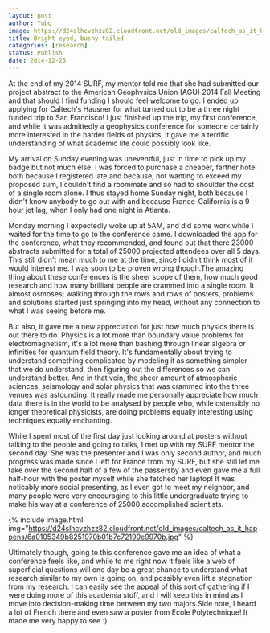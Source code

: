 ```yaml
---
layout: post
author: Yubo
image: https://d24slhcvzhzz82.cloudfront.net/old_images/caltech_as_it_happens/6a0105349b8251970b01bb07c643bb970d.jpg
title: Bright eyed, bushy tailed 
categories: [research]
status: Publish
date: 2014-12-25
---
```


At the end of my 2014 SURF, my mentor told me that she had submitted our project abstract to the American Geophysics Union (AGU) 2014 Fall Meeting and that should I find funding I should feel welcome to go. I ended up applying for Caltech's Hausner for what turned out to be a three night funded trip to San Francisco! I just finished up the trip, my first conference, and while it was admittedly a geophysics conference for someone certainly more interested in the harder fields of physics, it gave me a terrific understanding of what academic life could possibly look like.

My arrival on Sunday evening was uneventful, just in time to pick up my badge but not much else. I was forced to purchase a cheaper, farther hotel both because I registered late and because, not wanting to exceed my proposed sum, I couldn't find a roommate and so had to shoulder the cost of a single room alone. I thus stayed home Sunday night, both because I didn't know anybody to go out with and because France-California is a 9 hour jet lag, when I only had one night in Atlanta.

Monday morning I expectedly woke up at 5AM, and did some work while I waited for the time to go to the conference came. I downloaded the app for the conference, what they recommended, and found out that there 23000 abstracts submitted for a total of 25000 projected attendees over all 5 days. This still didn't mean much to me at the time, since I didn't think most of it would interest me. I was soon to be proven wrong though.The amazing thing about these conferences is the sheer scope of them, how much good research and how many brilliant people are crammed into a single room. It almost osmoses; walking through the rows and rows of posters, problems and solutions started just springing into my head, without any connection to what I was seeing before me.

But also, it gave me a new appreciation for just how much physics there is out there to do. Physics is a lot more than boundary value problems for electromagnetism, it's a lot more than bashing through linear algebra or infinities for quantum field theory. It's fundamentally about trying to understand something complicated by modeling it as something simpler that we do understand, then figuring out the differences so we can understand better. And in that vein, the sheer amount of atmospheric sciences, seismology and solar physics that was crammed into the three venues was astounding. It really made me personally appreciate how much data there is in the world to be analysed by people who, while ostensibly no longer theoretical physicists, are doing problems equally interesting using techniques equally enchanting.

While I spent most of the first day just looking around at posters without talking to the people and going to talks, I met up with my SURF mentor the second day. She was the presenter and I was only second author, and much progress was made since I left for France from my SURF, but she still let me take over the second half of a few of the passersby and even gave me a full half-hour with the poster myself while she fetched her laptop! It was noticably more social presenting, as I even got to meet my neighbor, and many people were very encouraging to this little undergraduate trying to make his way at a conference of 25000 accomplished scientists.


{% include image.html img="https://d24slhcvzhzz82.cloudfront.net/old_images/caltech_as_it_happens/6a0105349b8251970b01b7c72190e9970b.jpg" %}

Ultimately though, going to this conference gave me an idea of what a conference feels like, and while to me right now it feels like a web of superficial questions will one day be a great chance to understand what research similar to my own is going on, and possibly even lift a stagnation from my research. I can easily see the appeal of this sort of gathering if I were doing more of this academia stuff, and I will keep this in mind as I move into decision-making time between my two majors.Side note, I heard a lot of French there and even saw a poster from Ecole Polytechnique! It made me very happy to see :)
